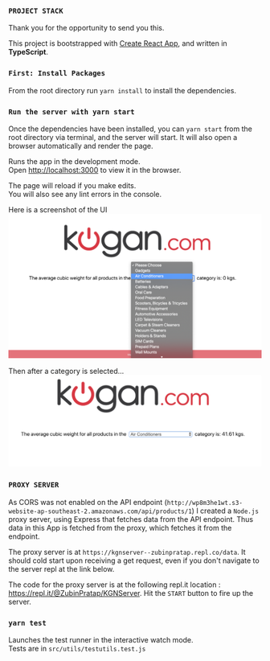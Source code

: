 ### `PROJECT STACK`

Thank you for the opportunity to send you this.

This project is bootstrapped with [Create React App](https://github.com/facebook/create-react-app), and written in **TypeScript**.

### `First: Install Packages`

From the root directory run `yarn install` to install the dependencies.

### `Run the server with yarn start`

Once the dependencies have been installed, you can `yarn start` from the root directory via terminal, and the server will start. It will also open a browser automatically and render the page.

Runs the app in the development mode.<br />
Open [http://localhost:3000](http://localhost:3000) to view it in the browser.

The page will reload if you make edits.<br />
You will also see any lint errors in the console.

Here is a screenshot of the UI
![screenshot](src/screenshot.png)

Then after a category is selected...
![after calculation](src/calc.png)

### `PROXY SERVER`

As CORS was not enabled on the API endpoint (`http://wp8m3he1wt.s3-website-ap-southeast-2.amazonaws.com/api/products/1`) I created a `Node.js` proxy server, using Express that fetches data from the API endpoint. Thus data in this App is fetched from the proxy, which fetches it from the endpoint.

The proxy server is at `https://kgnserver--zubinpratap.repl.co/data`. It should cold start upon receiving a get request, even if you don't navigate to the server repl at the link below.

The code for the proxy server is at the following repl.it location : https://repl.it/@ZubinPratap/KGNServer. Hit the `START` button to fire up the server.

### `yarn test`

Launches the test runner in the interactive watch mode.<br />
Tests are in `src/utils/testutils.test.js`
